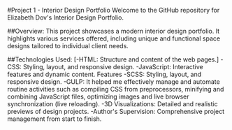 #Project 1 - Interior Design Portfolio
Welcome to the GitHub repository for Elizabeth Dov's Interior Design Portfolio. 

##Overview:
This project showcases a modern interior design portfolio. It highlights various services offered, including unique and functional space designs tailored to individual client needs.

##Technologies Used:
[-HTML: Structure and content of the web pages.]
-CSS: Styling, layout, and responsive design.
-JavaScript: Interactive features and dynamic content. Features
-SCSS: Styling, layout, and responsive design.
-GULP: It helped me effectively manage and automate routine activities such as compiling CSS from preprocessors, 
minifying and combining JavaScript files, optimizing images and live browser synchronization (live reloading).
-3D Visualizations: Detailed and realistic previews of design projects.
-Author's Supervision: Comprehensive project management from start to finish.


